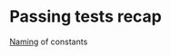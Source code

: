 # Passing tests recap

[Naming](https://github.com/code-craft-igt-1/test-failer-in-cpp-manojsubrahmanian/blob/cd780506c5e46f628ae6184681108fab860290c5/TShirtSizeCalculator.cpp) of constants


